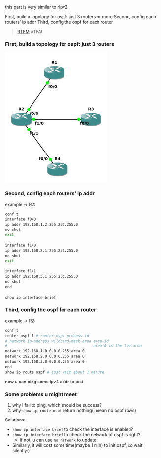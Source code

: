 this part is very similar to ripv2

First, build a topology for ospf: just 3 routers or more
Second, config each routers' ip addr
Third, config the ospf for each router

> [RTFM](https://www.cisco.com/c/en/us/td/docs/ios-xml/ios/iproute_ospf/configuration/xe-16/iro-xe-16-book/iro-cfg.html) ATFAI


### First, build a topology for ospf: just 3 routers
![ospf-topology](./pics/ospf-topology.png)

### Second, config each routers' ip addr

example -> R2:
```bash
conf t
interface f0/0
ip addr 192.168.1.2 255.255.255.0
no shut
exit

interface f1/0
ip addr 192.168.2.1 255.255.255.0
no shut
exit

interface f1/1
ip addr 192.168.3.1 255.255.255.0
no shut
end

show ip interface brief
```

### Third, config the ospf for each router
example -> R2:
```bash
conf t
router ospf 1 # router ospf process-id
# network ip-address wildcard-mask area area-id
#                                       area 0 is the top area
network 192.168.1.0 0.0.0.255 area 0
network 192.168.2.0 0.0.0.255 area 0
network 192.168.3.0 0.0.0.255 area 0
end
show ip route ospf # just wait about 1 minute
```

now u can ping some ipv4 addr to test

### Some problems u might meet
1. why i fail to ping, which should be success?
2. why `show ip route ospf` return nothing(i mean no ospf rows)

Solutions:
- `show ip interface brief` to check the interface is enabled?
- `show ip interface brief` to check the network of ospf is right?
  - if not, u can use `no network` to update
- Similarly, it will cost some time(maybe 1 min) to init ospf, so wait silently:)
